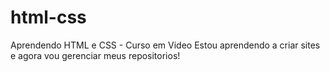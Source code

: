# html-css
 Aprendendo HTML e CSS - Curso em Video
Estou aprendendo a criar sites e agora vou gerenciar meus repositorios!